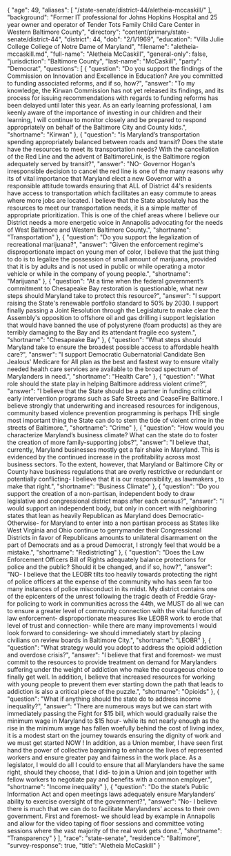{
  "age": 49,
  "aliases": [
    "/state-senate/district-44/aletheia-mccaskill/"
  ],
  "background": "Former IT professional for Johns Hopkins Hospital and 25 year owner and operator of Tender Tots Family Child Care Center in Western Baltimore County",
  "directory": "content/primary/state-senate/district-44",
  "district": 44,
  "dob": "2/1/1969",
  "education": "Villa Julie College  College of Notre Dame of Maryland",
  "filename": "aletheia-mccaskill.md",
  "full-name": "Aletheia McCaskill",
  "general-only": false,
  "jurisdiction": "Baltimore County",
  "last-name": "McCaskill",
  "party": "Democrat",
  "questions": [
    {
      "question": "Do you support the findings of the Commission on Innovation and Excellence in Education? Are you committed to funding associated reforms, and if so, how?",
      "answer": "To my knowledge, the Kirwan Commission has not yet released its findings, and its process for issuing recommendations with regards to funding reforms has been delayed until later this year.  As an early learning professional, I am keenly aware of the importance of investing in our children and their learning, I will continue to monitor closely and be prepared to respond appropriately on behalf of the Baltimore City and County kids.",
      "shortname": "Kirwan"
    },
    {
      "question": "Is Maryland’s transportation spending appropriately balanced between roads and transit? Does the state have the resources to meet its transportation needs? With the cancellation of the Red Line and the advent of BaltimoreLink, is the Baltimore region adequately served by transit?",
      "answer": "NO- Governor Hogan's irresponsible decision to cancel the red line is one of the many reasons why its of vital importance that Maryland elect a new Governor with a responsible attitude towards ensuring that ALL of District 44's residents have access to transportation which facilitates an easy commute to areas where more jobs are located.  I believe that the State absolutely has the resources to meet our transportation needs, it is a simple matter of appropriate prioritization.  This is one of the chief areas where I believe our District needs a more energetic voice in Annapolis advocating for the needs of West Baltimore and Western Baltimore County.",
      "shortname": "Transportation"
    },
    {
      "question": "Do you support the legalization of recreational marijuana?",
      "answer": "Given the enforcement regime's disproportionate impact on young men of color, I believe that the just thing to do is to legalize the possession of small amount of marijuana, provided that it is by adults and is not used in public or while operating a motor vehicle or while in the company of young people.",
      "shortname": "Marijuana"
    },
    {
      "question": "At a time when the federal government’s commitment to Chesapeake Bay restoration is questionable, what new steps should Maryland take to protect this resource?",
      "answer": "I support raising the State's renewable portfolio standard to 50% by 2030.  I support finally passing a Joint Resolution through the Legislature to make clear the Assembly's opposition to offshore oil and gas drilling i support legislation that would have banned the use of polystyrene (foam products) as they are terribly damaging to the Bay and its attendant fragile eco system.",
      "shortname": "Chesapeake Bay"
    },
    {
      "question": "What steps should Maryland take to ensure the broadest possible access to affordable health care?",
      "answer": "I support Democratic Gubernatorial Candidate Ben Jealous' Medicare for All plan as the best and fastest way to ensure vitally needed health care services are available to the broad spectrum of Marylanders in need.",
      "shortname": "Health Care"
    },
    {
      "question": "What role should the state play in helping Baltimore address violent crime?",
      "answer": "I believe that the State should be a partner in funding critical early intervention programs such as Safe Streets and CeaseFire Baltimore.  I believe strongly that underwriting and increased resources for indigenous, community based violence prevention programming is perhaps THE single most important thing the State can do to stem the tide of violent crime in the streets of Baltimore.",
      "shortname": "Crime"
    },
    {
      "question": "How would you characterize Maryland’s business climate? What can the state do to foster the creation of more family-supporting jobs?",
      "answer": "I believe that, currently, Maryland businesses mostly get a fair shake in Maryland.  This is evidenced by the continued increase in the profitability across most business sectors.  To the extent, however, that Maryland or Baltimore City or County have business regulations that are overly restrictive or redundant or potentially conflicting- I believe that it is our responsibility, as lawmakers , to make that right.",
      "shortname": "Business Climate"
    },
    {
      "question": "Do you support the creation of a non-partisan, independent body to draw legislative and congressional district maps after each census?",
      "answer": "I would support an independent body, but only in concert with neighboring states that lean as heavily Republican as Maryland does Democratic- Otherwise- for Maryland to enter into a non partisan process as States like West Virginia and Ohio continue to gerrymander their Congressional Districts in favor of Republicans amounts to unilateral disarmament on the part of Democrats and as a proud Democrat, I strongly feel that would be a mistake.",
      "shortname": "Redistricting"
    },
    {
      "question": "Does the Law Enforcement Officers Bill of Rights adequately balance protections for police and the public? Should it be changed, and if so, how?",
      "answer": "NO- I believe that the LEOBR tilts too heavily towards protecting the right of police officers at the expense of the community who has seen far too many instances of police misconduct in its midst.  My district contains one of the epicenters of the unrest following the tragic death of Freddie Gray- for policing to work in communities across the 44th, we MUST do all we can to ensure a greater level of community connection with the vital function of law enforcement- disproportionate measures like LEOBR work to erode that level of trust and connection- while there are many improvements I would look forward to considering- we should immediately start by placing civilians on review boards in Baltimore City.",
      "shortname": "LEOBR"
    },
    {
      "question": "What strategy would you adopt to address the opioid addiction and overdose crisis?",
      "answer": "I believe that first and foremost- we must commit to the resources to provide treatment on demand for Marylanders suffering under the weight of addiction who make the courageous choice to finally get well.  In addition, I believe that increased resources for working with young people to prevent them ever starting down the path that leads to addiction is also a critical piece of the puzzle.",
      "shortname": "Opioids"
    },
    {
      "question": "What if anything should the state do to address income inequality?",
      "answer": "There are numerous ways but we can start with immediately passing the Fight for $15 bill, which would gradually raise the minimum wage in Maryland to $15 hour- while its not nearly enough as the rise in the minimum wage has fallen woefully behind the cost of living index, it is a modest start on the journey towards ensuring the dignity of work and we must get started NOW !   In addition, as a Union member, I have seen first hand the power of collective bargaining to enhance the lives of represented workers and ensure greater pay and fairness in the work place.  As a legislator, I would do all I could to ensure that all Marylanders have the same right, should they choose, that I did- to join a Union and join together with fellow workers to negotiate pay and benefits with a common employer.",
      "shortname": "Income inequality"
    },
    {
      "question": "Do the state’s Public Information Act and open meetings laws adequately ensure Marylanders’ ability to exercise oversight of the government?",
      "answer": "No- I believe there is much that we can do to facilitate Marylanders' access to their own government.  First and foremost- we should lead by example in Annapolis and allow for the video taping of floor sessions and committee voting sessions where the vast majority of the real work gets done.",
      "shortname": "Transparency"
    }
  ],
  "race": "state-senate",
  "residence": "Baltimore",
  "survey-response": true,
  "title": "Aletheia McCaskill"
}
